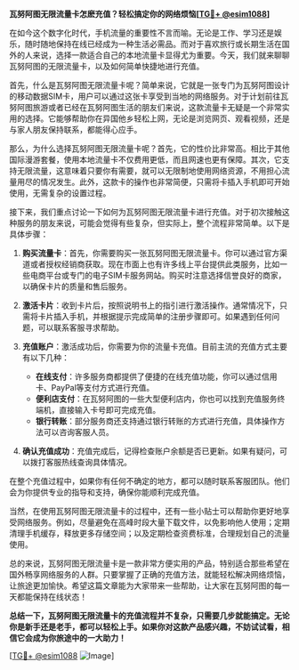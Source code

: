 **瓦努阿图无限流量卡怎麽充值？轻松搞定你的网络烦恼[[TG💪+ @esim1088](https://t.me/s/esim1088)]**

在如今这个数字化时代，手机流量的重要性不言而喻。无论是工作、学习还是娱乐，随时随地保持在线已经成为一种生活必需品。而对于喜欢旅行或长期生活在国外的人来说，选择一款适合自己的本地流量卡显得尤为重要。今天，我们就来聊聊瓦努阿图的无限流量卡，以及如何简单快捷地进行充值。

首先，什么是瓦努阿图无限流量卡呢？简单来说，它就是一张专门为瓦努阿图设计的移动数据SIM卡，用户可以通过这张卡享受到当地的网络服务。对于计划前往瓦努阿图旅游或者已经在瓦努阿图生活的朋友们来说，这款流量卡无疑是一个非常实用的选择。它能够帮助你在异国他乡轻松上网，无论是浏览网页、观看视频，还是与家人朋友保持联系，都能得心应手。

那么，为什么选择瓦努阿图无限流量卡呢？首先，它的性价比非常高。相比于其他国际漫游套餐，使用本地流量卡不仅费用更低，而且网速也更有保障。其次，它支持无限流量，这意味着只要你有需要，就可以无限制地使用网络资源，不用担心流量用尽的情况发生。此外，这款卡的操作也非常简便，只需将卡插入手机即可开始使用，无需复杂的设置过程。

接下来，我们重点讨论一下如何为瓦努阿图无限流量卡进行充值。对于初次接触这种服务的朋友来说，可能会觉得有些复杂，但实际上，整个流程非常简单。以下是具体步骤：

1. **购买流量卡**：首先，你需要购买一张瓦努阿图无限流量卡。你可以通过官方渠道或者授权经销商获取。现在市面上也有许多线上平台提供此类服务，比如一些电商平台或专门的电子SIM卡服务网站。购买时注意选择信誉良好的商家，以确保卡片的质量和售后服务。

2. **激活卡片**：收到卡片后，按照说明书上的指引进行激活操作。通常情况下，只需将卡片插入手机，并根据提示完成简单的注册步骤即可。如果遇到任何问题，可以联系客服寻求帮助。

3. **充值账户**：激活成功后，你需要为你的流量卡充值。目前主流的充值方式主要有以下几种：
   - **在线支付**：许多服务商都提供了便捷的在线充值功能，你可以通过信用卡、PayPal等支付方式进行充值。
   - **便利店支付**：在瓦努阿图的一些大型便利店内，你也可以找到充值服务终端机，直接输入卡号即可完成充值。
   - **银行转账**：部分服务商还支持通过银行转账的方式进行充值，具体操作方法可以咨询客服人员。

4. **确认充值成功**：充值完成后，记得检查账户余额是否已更新。如果有疑问，可以拨打客服热线查询具体情况。

在整个充值过程中，如果你有任何不确定的地方，都可以随时联系客服团队。他们会为你提供专业的指导和支持，确保你能顺利完成充值。

当然，在使用瓦努阿图无限流量卡的过程中，还有一些小贴士可以帮助你更好地享受网络服务。例如，尽量避免在高峰时段大量下载文件，以免影响他人使用；定期清理手机缓存，释放更多存储空间；以及定期检查资费标准，合理规划自己的流量使用。

总的来说，瓦努阿图无限流量卡是一款非常方便实用的产品，特别适合那些希望在国外畅享网络服务的人群。只要掌握了正确的充值方法，就能轻松解决网络烦恼，让旅途更加愉快。希望这篇文章能为大家带来一些帮助，让大家在瓦努阿图的每一天都能保持在线状态！

**总结一下，瓦努阿图无限流量卡的充值流程并不复杂，只需要几步就能搞定。无论你是新手还是老手，都可以轻松上手。如果你对这款产品感兴趣，不妨试试看，相信它会成为你旅途中的一大助力！**

[[TG💪+ @esim1088](https://t.me/s/esim1088) ![Image](https://i.postimg.cc/4NQfJmqS/Snipaste-2025-05-13-00-14-12.png)]
